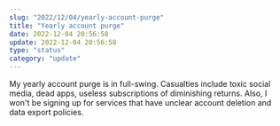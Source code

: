 ```yaml
---
slug: "2022/12/04/yearly-account-purge"
title: "Yearly account purge"
date: 2022-12-04 20:56:58
update: 2022-12-04 20:56:58
type: "status"
category: "update"
---
```


My yearly account purge is in full-swing. Casualties include toxic social media, dead apps, useless subscriptions of diminishing returns. Also, I won't be signing up for services that have unclear account deletion and data export policies.
